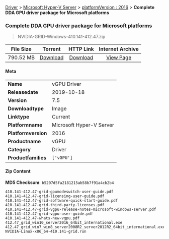 
[Driver](/README.md)  >  [Microsoft Hyper-V Server](/index/Driver/Microsoft_Hyper-V_Server.md)  >  [platformVersion : 2016](/index/Driver/Microsoft_Hyper-V_Server/2016.md)  >  **Complete DDA GPU driver package for Microsoft platforms**


###    Complete DDA GPU driver package for Microsoft platforms

> NVIDIA-GRID-Windows-410.141-412.47.zip   


| **File Size** | **Torrent**  | **HTTP Link** | **Internet Archive** |
|:-------------:|:------------:|:-------------:|:--------------------:|
| 790.52 MB |  [Download](https://archive.org/download/nvgpu_NVIDIA-GRID-Windows-410.141-412.47.zip/nvgpu_NVIDIA-GRID-Windows-410.141-412.47.zip_archive.torrent)       | [Download](https://archive.org/compress/nvgpu_NVIDIA-GRID-Windows-410.141-412.47.zip) | [View Page](https://archive.org/details/nvgpu_NVIDIA-GRID-Windows-410.141-412.47.zip)       |

#### Meta

<table>
<tr><td><strong>Name</strong></td><td>vGPU Driver</td></tr>
<tr><td><strong>Releasedate</strong></td><td>2019-10-18</td></tr>
<tr><td><strong>Version</strong></td><td>7.5</td></tr>
<tr><td><strong>Downloadtype</strong></td><td>Image</td></tr>
<tr><td><strong>Linktype</strong></td><td>Current</td></tr>
<tr><td><strong>Platformname</strong></td><td>Microsoft Hyper-V Server</td></tr>
<tr><td><strong>Platformversion</strong></td><td>2016</td></tr>
<tr><td><strong>Productname</strong></td><td>vGPU</td></tr>
<tr><td><strong>Category</strong></td><td>Driver</td></tr>
<tr><td><strong>Productfamilies</strong></td><td><code>['vGPU']</code></td></tr>
</table>

#### Zip Content

**MD5 Checksum**: `b5207d5fa2181215ab58b7f91a4cb2b4`

```text
410.141-412.47-grid-gpumodeswitch-user-guide.pdf
410.141-412.47-grid-licensing-user-guide.pdf
410.141-412.47-grid-software-quick-start-guide.pdf
410.141-412.47-grid-third-party-licenses.pdf
410.141-412.47-grid-vgpu-release-notes-microsoft-windows-server.pdf
410.141-412.47-grid-vgpu-user-guide.pdf
410.141-412.47-whats-new-vgpu.pdf
412.47_grid_win10_server2016_64bit_international.exe
412.47_grid_win7_win8_server2008R2_server2012R2_64bit_international.exe
NVIDIA-Linux-x86_64-410.141-grid.run
```